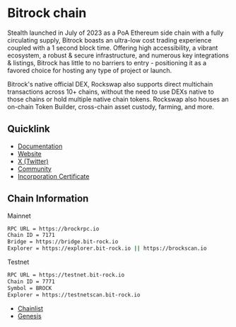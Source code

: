 # Bitrock chain

Stealth launched in July of 2023 as a PoA Ethereum side chain with a fully circulating supply, Bitrock boasts an ultra-low cost trading experience coupled with a 1 second block time. Offering high accessibility, a vibrant ecosystem, a robust & secure infrastructure, and numerous key integrations & listings, Bitrock has little to no barriers to entry - positioning it as a favored choice for hosting any type of project or launch.

Bitrock's native official DEX, Rockswap also supports direct multichain transactions across 10+ chains, without the need to use DEXs native to those chains or hold multiple native chain tokens. Rockswap also houses an on-chain Token Builder, cross-chain asset custody, farming, and more.


## Quicklink

- [Documentation](https://docs.bit-rock.io)
- [Website](https://bit-rock.io)
- [X (Twitter)](https://twitter.com/bitrockchain)
- [Community](https://t.me/Bitrockchain)
- [Incorporation Certificate](https://cutt.ly/uw6zS3Av)

## Chain Information

Mainnet
```bash
RPC URL = https://brockrpc.io 
Chain ID = 7171
Bridge = https://bridge.bit-rock.io
Explorer = https://explorer.bit-rock.io || https://brockscan.io
```

Testnet
```bash
RPC URL = https://testnet.bit-rock.io
Chain ID = 7771
Symbol = BROCK
Explorer = https://testnetscan.bit-rock.io
```

- [Chainlist](https://chainlist.org/chain/7171)
- [Genesis](https://github.com/BitrockChain/genesis)
